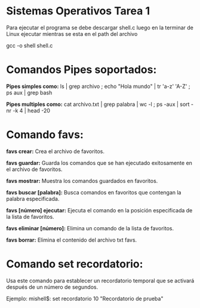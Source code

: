 # Sistemas Operativos Tarea 1
Para ejecutar el programa se debe descargar shell.c luego en la terminar de Linux ejecutar mientras se esta en el path del archivo

gcc -o shell shell.c



# Comandos Pipes soportados:
**Pipes simples como:** ls | grep archivo ; echo "Hola mundo" | tr 'a-z' 'A-Z' ; ps aux | grep bash

**Pipes multiples como:** cat archivo.txt | grep palabra | wc -l ; ps -aux | sort -nr -k 4 | head -20

# **Comando favs:**
**favs crear:** Crea el archivo de favoritos.

**favs guardar:** Guarda los comandos que se han ejecutado exitosamente en el archivo de favoritos.

**favs mostrar:** Muestra los comandos guardados en favoritos.

**favs buscar [palabra]:** Busca comandos en favoritos que contengan la palabra especificada.

**favs [número] ejecutar:** Ejecuta el comando en la posición especificada de la lista de favoritos.

**favs eliminar [número]:** Elimina un comando de la lista de favoritos.

**favs borrar:** Elimina el contenido del archivo txt favs.

# **Comando set recordatorio:**
Usa este comando para establecer un recordatorio temporal que se activará después de un número de segundos. 

Ejemplo:
mishell$: set recordatorio 10 "Recordatorio de prueba"
